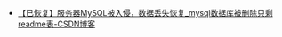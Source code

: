 - [【已恢复】服务器MySQL被入侵，数据丢失恢复_mysql数据库被删除只剩readme表-CSDN博客](https://blog.csdn.net/qq_46079439/article/details/121775088)